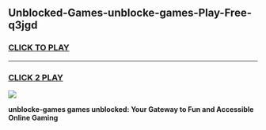 
## Unblocked-Games-unblocke-games-Play-Free-q3jgd
<h3>
<a href="https://premium76.site?title=unblocke-games&ref=19M">CLICK TO PLAY</a></h3>
<hr>

<h3>
<a href="https://premium76.site?title=unblocke-games&ref=19M">CLICK 2 PLAY</a>
  
</h3>

<a href="https://premium76.site?title=unblocke-games&ref=19M"><img src="https://clearcache.store/games.png"></a>


**unblocke-games games unblocked: Your Gateway to Fun and Accessible Online Gaming**
